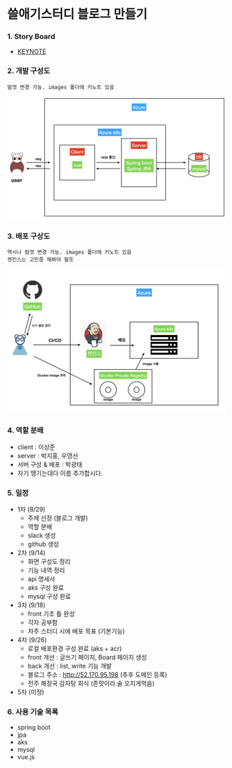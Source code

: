 # 쓸애기스터디 블로그 만들기

### 1. Story Board

- [KEYNOTE](./ztc/images/makeBlog.pdf)

### 2. 개발 구성도
```
맘껏 변경 가능. images 폴더에 키노트 있음
```
![Alt text](./ztc/images/devBlueprint.png)

### 3. 배포 구상도
```
역시나 맘껏 변경 가능. images 폴더에 키노트 있음
젠킨스는 고민좀 해봐야 될듯
```
![Alt text](./ztc/images/cicd_blueprint.png)

### 4. 역할 분배
- client : 이상준
- server : 박지홍, 우영선
- 서버 구성 & 배포 : 박광태
- 자기 땡기는대다 이름 추가합시다.

### 5. 일정
- 1차 (8/29)
    - 주제 선정 (블로그 개발)
    - 역할 분배
    - slack 생성
    - github 생성
- 2차 (9/14)  
    - 화면 구성도 정리
    - 기능 내역 정리
    - api 명세서
    - aks 구성 완료
    - mysql 구성 완료
- 3차 (9/18)
    - front 기초 틀 완성
    - 각자 공부함
    - 차주 스터디 시에 배포 목표 (기본기능)
- 4차 (9/26)
    - 로컬 배포환경 구성 완료 (aks + acr)
    - front 개선 : 글쓰기 페이지, Board 페이지 생성
    - back 개선 : list, write 기능 개발
    - 블로그 주소 : http://52.170.95.198 (추후 도메인 등록)
    - 전주 해장국 감자탕 회식 (존맛이라 술 오지게먹음)
- 5차 (미정)

### 6. 사용 기술 목록
- spring boot
- jpa
- aks
- mysql
- vue.js
